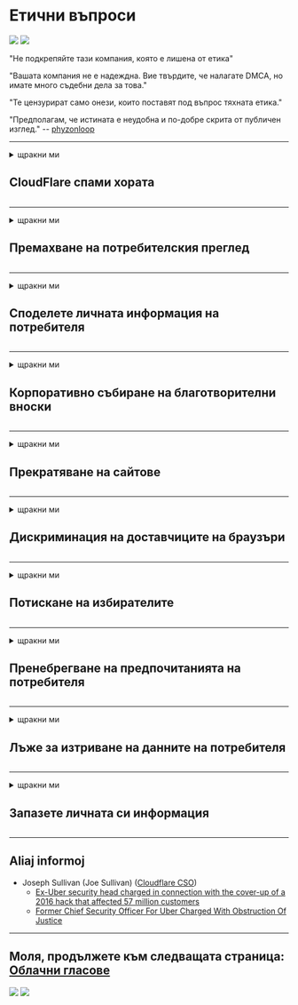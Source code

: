 # Етични въпроси

![](https://codeberg.org/crimeflare/cloudflare-tor/media/branch/master/image/itsreallythatbad.jpg)
![](https://codeberg.org/crimeflare/cloudflare-tor/media/branch/master/image/telegram/c81238387627b4bfd3dcd60f56d41626.jpg)

"Не подкрепяйте тази компания, която е лишена от етика"

"Вашата компания не е надеждна. Вие твърдите, че налагате DMCA, но имате много съдебни дела за това."

"Те цензурират само онези, които поставят под въпрос тяхната етика."

"Предполагам, че истината е неудобна и по-добре скрита от публичен изглед."  -- [phyzonloop](https://twitter.com/phyzonloop)


---


<details>
<summary>щракни ми

## CloudFlare спами хората
</summary>


Cloudflare изпраща спам имейли до потребители, които не са Cloudflare.

- Изпращайте имейли само на абонати, които сте избрали
- Когато потребителят каже „спре“, след това спрете да изпращате имейл

Това е толкова просто. Но Cloudflare не се интересува.
От Cloudflare казаха, че използването на тяхната услуга може да спре всички спамери или нападатели.
Как можем да спрем Cloudflare без да активираме Cloudflare?


| 🖼 | 🖼 |
| --- | --- |
| ![](https://codeberg.org/crimeflare/cloudflare-tor/media/branch/master/image/cfspam01.jpg) | ![](https://codeberg.org/crimeflare/cloudflare-tor/media/branch/master/image/cfspam03.jpg) |
| ![](https://codeberg.org/crimeflare/cloudflare-tor/media/branch/master/image/cfspam02.jpg) | ![](https://codeberg.org/crimeflare/cloudflare-tor/media/branch/master/image/cfspambrittany.jpg)<br>![](https://codeberg.org/crimeflare/cloudflare-tor/media/branch/master/image/cfspamtwtr.jpg) |

</details>

---

<details>
<summary>щракни ми

## Премахване на потребителския преглед
</summary>


Отрицателни отзиви от облачната цензура.
Ако публикувате анти-Cloudflare текст в Twitter, имате шанс да получите отговор от служителя на Cloudflare със съобщение „Не, не е“.
Ако публикувате отрицателен отзив в който и да е сайт за преглед, те ще се опитат да го цензурират.


| 🖼 | 🖼 |
| --- | --- |
| ![](https://codeberg.org/crimeflare/cloudflare-tor/media/branch/master/image/cfcenrev_01.jpg)<br>![](https://codeberg.org/crimeflare/cloudflare-tor/media/branch/master/image/cfcenrev_02.jpg) | ![](https://codeberg.org/crimeflare/cloudflare-tor/media/branch/master/image/cfcenrev_03.jpg) |

</details>

---

<details>
<summary>щракни ми

## Споделете личната информация на потребителя
</summary>


Cloudflare има масивен проблем с тормоза.
Cloudflare споделя лична информация на тези, които се оплакват от хоствани сайтове.
Понякога те молят да предоставиш истинската си лична карта.
Ако не искате да ви тормозят, нападат, убият или убият, по-добре стойте далеч от уеб сайтовете в облака.


| 🖼 | 🖼 |
| --- | --- |
| ![](https://codeberg.org/crimeflare/cloudflare-tor/media/branch/master/image/cfdox_what.jpg) | ![](https://codeberg.org/crimeflare/cloudflare-tor/media/branch/master/image/cfdox_swat.jpg) |
| ![](https://codeberg.org/crimeflare/cloudflare-tor/media/branch/master/image/cfdox_kill.jpg) | ![](https://codeberg.org/crimeflare/cloudflare-tor/media/branch/master/image/cfdox_threat.jpg) |
| ![](https://codeberg.org/crimeflare/cloudflare-tor/media/branch/master/image/cfdox_dox.jpg) | ![](https://codeberg.org/crimeflare/cloudflare-tor/media/branch/master/image/cfdox_ex1.jpg)<br>![](https://codeberg.org/crimeflare/cloudflare-tor/media/branch/master/image/cfdox_ex2.jpg) |

</details>

---

<details>
<summary>щракни ми

## Корпоративно събиране на благотворителни вноски
</summary>


CloudFlare иска благотворителни вноски.
Доста ужасно е, че американска корпорация би поискала благотворителност наред с нестопанските организации, които имат добри каузи.
Ако обичате да блокирате хора или да губите време на други хора, може да искате да поръчате няколко пици за служители на Cloudflare.


![](https://codeberg.org/crimeflare/cloudflare-tor/media/branch/master/image/cfdonate.jpg)

</details>

---

<details>
<summary>щракни ми

## Прекратяване на сайтове
</summary>


Какво ще направите, ако сайтът ви изпадне внезапно?
Има съобщения, че Cloudflare изтрива конфигурацията на потребителя или спира услугата без никакво предупреждение, безшумно.
Предлагаме ви да намерите по-добър доставчик.

![](https://codeberg.org/crimeflare/cloudflare-tor/media/branch/master/image/cftmnt.jpg)

</details>

---

<details>
<summary>щракни ми

## Дискриминация на доставчиците на браузъри
</summary>


CloudFlare предоставя преференциално третиране на онези, които използват Firefox, като същевременно дава враждебно отношение към потребителите, които не са Tor-Browser над Tor.
Потребителите на Tor, които с право отказват да изпълняват не-свободен javascript, също получават враждебно отношение.
Това неравенство на достъпа представлява злоупотреба с мрежова неутралност и злоупотреба с власт.

![](https://codeberg.org/crimeflare/cloudflare-tor/media/branch/master/image/browdifftbcx.gif)

- Вляво: Браузър Tor, Вдясно: Chrome. Същият IP адрес.

![](https://codeberg.org/crimeflare/cloudflare-tor/media/branch/master/image/browserdiff.jpg)

- Отляво: Tor Browser Javascript деактивиран, бисквитката е активирана
- Вдясно: Chrome Javascript активиран, „бисквитката“ е деактивирана

![](https://codeberg.org/crimeflare/cloudflare-tor/media/branch/master/image/cfsiryoublocked.jpg)

- QuteBrowser (малък браузър) без Tor (Clearnet IP)

| ***Браузър*** | ***Лечение на достъп*** |
| --- | --- |
| Tor Browser (Javascript активиран) | достъпът е разрешен |
| Firefox (Javascript активиран) | достъпът е влошен |
| Chromium (Javascript активиран) | достъпът е влошен |
| Chromium or Firefox (Javascript е деактивиран) | отказан достъп |
| Chromium or Firefox („Бисквитката“ е деактивирана) | отказан достъп |
| QuteBrowser | отказан достъп |
| lynx | отказан достъп |
| w3m | отказан достъп |
| wget | отказан достъп |


Защо да не използвате бутона Audio за решаване на лесно предизвикателство?

Да, има звуков бутон, но той не работи винаги над Tor.
Ще получите това съобщение, когато щракнете върху него:

```
Опитайте отново по-късно
Вашият компютър или мрежа може да изпраща автоматизирани заявки.
За да защитим нашите потребители, не можем да обработим вашата заявка в момента.
За повече подробности посетете нашата страница за помощ
```

</details>

---

<details>
<summary>щракни ми

## Потискане на избирателите
</summary>


Гласоподавателите в американските щати се регистрират, за да гласуват в крайна сметка чрез уебсайта на държавния секретар в държавата на тяхното местожителство.
Службите за държавен секретар, контролирани от републиканците, участват в потискането на избирателите, като посещават уебсайта на държавния секретар чрез Cloudflare.
Враждебното отношение на Cloudflare към потребителите на Tor, неговата позиция на MITM като централизирана глобална точка за наблюдение и вредната му роля като цяло прави бъдещите избиратели неохотни да се регистрират.
По-специално либералите са склонни да обхващат поверителността.
Формулярите за регистрация на избиратели събират чувствителна информация за политическия наклон на избирателя, личния физически адрес, номера на социалното осигуряване и датата на раждане.
Повечето щати правят подмножество от тази информация публично достъпна, но Cloudflare вижда цялата тази информация, когато някой се регистрира, за да гласува.

Обърнете внимание, че регистрацията на хартия не заобикаля Cloudflare, защото служителите на държавния секретар за въвеждане на данни вероятно ще използват уебсайта на Cloudflare за въвеждане на данни.

| 🖼 | 🖼 |
| --- | --- |
| ![](https://codeberg.org/crimeflare/cloudflare-tor/media/branch/master/image/cfvotm_01.jpg) | ![](https://codeberg.org/crimeflare/cloudflare-tor/media/branch/master/image/cfvotm_02.jpg) |

- Change.org е известен уебсайт за събиране на гласове и предприемане на действия.
“хората навсякъде започват кампании, мобилизират поддръжници и работят с лицата, вземащи решения, за да постигнат решения.”
За съжаление, много хора изобщо не могат да видят change.org поради агресивния филтър на Cloudflare.
Те са блокирани да подпишат петицията, като по този начин ги изключват от демократичен процес.
Използването на друга платформа, която не е облачна, като OpenPetition, помага за отстраняване на проблема.

| 🖼 | 🖼 |
| --- | --- |
| ![](https://codeberg.org/crimeflare/cloudflare-tor/media/branch/master/image/changeorgasn.jpg) | ![](https://codeberg.org/crimeflare/cloudflare-tor/media/branch/master/image/changeorgtor.jpg) |

- „Атинският проект“ на Cloudflare предлага безплатна защита на ниво предприятие на държавни и местни уебсайтове за избори.
Те заявиха, че "техните избиратели имат достъп до информация за изборите и регистрация на избиратели", но това е лъжа, тъй като много хора изобщо не могат да разглеждат сайта.

</details>

---

<details>
<summary>щракни ми

## Пренебрегване на предпочитанията на потребителя
</summary>


Ако се откажете от нещо, очаквате да не получите имейл за това.
Cloudflare игнорира предпочитанията на потребителя и споделя данни с корпорации на трети страни без съгласието на клиента.
Ако използвате безплатния им план, те понякога изпращат имейл до вас с молба да закупите месечен абонамент.

![](https://codeberg.org/crimeflare/cloudflare-tor/media/branch/master/image/cfviopl_tp.jpg)

</details>

---

<details>
<summary>щракни ми

## Лъже за изтриване на данните на потребителя
</summary>


Според блога на бившия клиент на Cloudflare, Cloudflare лъже за изтриване на акаунти.
В наши дни много компании съхраняват вашите данни, след като сте затворили или премахнете профила си.
Повечето добри компании споменават за това в своята политика за поверителност.
Cloudflare? Не.

```
2019-08-05 CloudFlare ми изпрати потвърждение, че са премахнали акаунта ми.
2019-10-02 Получих имейл от CloudFlare „защото съм клиент“
```

Cloudflare не знаеше за думата „премахване“.
Ако наистина е премахнат, защо този бивш клиент получи имейл?
Той също спомена, че политиката за поверителност на Cloudflare не споменава за това.

```
Новата им политика за поверителност не споменава за запазване на данни в продължение на една година.
```

![](https://codeberg.org/crimeflare/cloudflare-tor/media/branch/master/image/cfviopl_notdel.jpg)

Как можете да се доверите на Cloudflare, ако тяхната политика за поверителност е LIE?

</details>

---

<details>
<summary>щракни ми

## Запазете личната си информация
</summary>


Изтриването на Cloudflare акаунта е трудно.

```
Изпратете билет за поддръжка, като използвате категорията „Профил“,
и да поискате изтриване на акаунта в тялото на съобщението.
Трябва да нямате домейни или кредитни карти, свързани с вашия акаунт, преди да поискате изтриване.
```

Ще получите този имейл за потвърждение.

![](https://codeberg.org/crimeflare/cloudflare-tor/media/branch/master/image/cf_deleteandkeep.jpg)

„Ние започнахме да обработваме вашата заявка за изтриване“, но „Ще продължим да съхраняваме вашата лична информация“.

Можете ли да се „доверите“ на това?

</details>

---

## Aliaj informoj

- Joseph Sullivan (Joe Sullivan) ([Cloudflare CSO](https://twitter.com/eastdakota/status/1296522269313785862))
  - [Ex-Uber security head charged in connection with the cover-up of a 2016 hack that affected 57 million customers](https://www.businessinsider.com/uber-data-hack-security-head-joe-sullivan-charged-cover-up-2020-8)
  - [Former Chief Security Officer For Uber Charged With Obstruction Of Justice](https://www.justice.gov/usao-ndca/pr/former-chief-security-officer-uber-charged-obstruction-justice)


---

## Моля, продължете към следващата страница:   [Облачни гласове](../PEOPLE.md)

![](https://codeberg.org/crimeflare/cloudflare-tor/media/branch/master/image/freemoldybread.jpg)
![](https://codeberg.org/crimeflare/cloudflare-tor/media/branch/master/image/cfisnotanoption.jpg)

